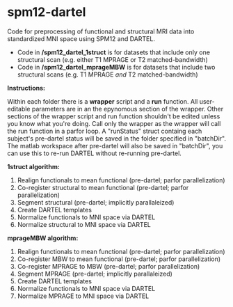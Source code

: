 # spm12-dartel

Code for preprocessing of functional and structural MRI data into standardized MNI space using SPM12 and DARTEL. 

* Code in <b>/spm12_dartel_1struct</b> is for datasets that include only one structural scan (e.g. either T1 MPRAGE or T2 matched-bandwidth)
* Code in <b>/spm12_dartel_mprageMBW</b> is for datasets that include two structural scans (e.g. T1 MPRAGE *and* T2 matched-bandwidth)

<b>Instructions:</b>

Within each folder there is a <b>wrapper</b> script and a <b>run</b> function. All user-editable parameters are in an the epynomous section of the wrapper. Other sections of the wrapper script and run function shouldn't be edited unless you know what you're doing. Call only the wrapper as the wrapper will call the run function in a parfor loop. A "runStatus" struct containg each subject's pre-dartel status will be saved in the folder specified in "batchDir". The matlab workspace after pre-dartel will also be saved in "batchDir", you can use this to re-run DARTEL without re-running pre-dartel. 

<b>1struct algorithm:</b>
1) Realign functionals to mean functional (pre-dartel; parfor parallelization)
2) Co-register structural to mean functional (pre-dartel; parfor parallelization)
3) Segment structural (pre-dartel; implicitly parallaleized)
4) Create DARTEL templates
5) Normalize functionals to MNI space via DARTEL
6) Normalize structural to MNI space via DARTEL

<b>mprageMBW algorithm:</b>
1) Realign functionals to mean functional (pre-dartel; parfor parallelization)
2) Co-register MBW to mean functional (pre-dartel; parfor parallelization)
3) Co-register MPRAGE to MBW (pre-dartel; parfor parallelization)
4) Segment MPRAGE (pre-dartel; implicitly parallaleized)
5) Create DARTEL templates
6) Normalize functionals to MNI space via DARTEL
7) Normalize MPRAGE to MNI space via DARTEL
